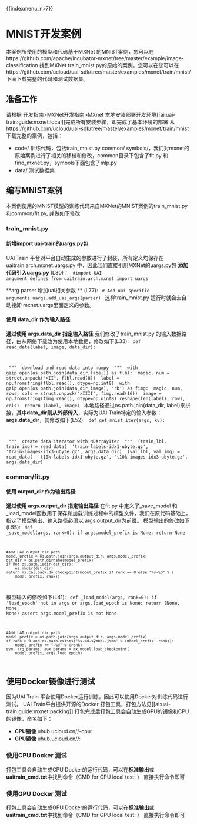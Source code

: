 {{indexmenu_n>7}}

# MNIST开发案例
本案例所使用的模型和代码基于MXNet 的MNIST案例，您可以在https://github.com/apache/incubator-mxnet/tree/master/example/image-classification 找到MXNet train\_mnist.py的原始的案例。您可以在您可以在https://github.com/ucloud/uai-sdk/tree/master/examples/mxnet/train/mnist/下面下载完整的代码和测试数据集。

## 准备工作
请根据 开发指南>MXNet开发指南>MXnet 本地安装部署开发环境[[ai:uai-train:guide:mxnet:local]]完成所有安装步骤，即完成了基本环境的部署 
从https://github.com/ucloud/uai-sdk/tree/master/examples/mxnet/train/mnist下载完整的案例，包括：

  * code/ 训练代码，包括train\_mnist.py common/ symbols/，我们对mxnet的原始案例进行了相关的移植和修改，common目录下包含了fit.py 和 find\_mxnet.py，symbols下面包含了mlp.py
  * data/ 测试数据集

## 编写MNIST案例
本案例使用的MNIST模型的训练代码来自MXNet的MNIST案例的train\_mnist.py和common/fit.py, 并做如下修改 

### train_mnist.py
#### 新增import uai-train的uargs.py包
UAI Train 平台对平台自动生成的参数进行了封装，所有定义均保存在 uaitrain.arch.mxnet.uargs.py 中，因此我们直接引用MXNet的uargs.py包 
**添加代码引入uargs.py** \(L30\)：
<code>
#import UAI argument defines
from uaitrain.arch.mxnet import uargs
</code>

**arg parser 增加uai相关参数 ** \(L77\):
<code>
    # Add uai specific arguments
    uargs.add_uai_args(parser)
</code>
这样train\_mnist.py 运行时就会去自动接卸 mxnet.uargs里面定义的参数。

#### 使用 data_dir 作为输入路径
**通过使用 args.data\_dir 指定输入路径**
我们修改了train\_mnist.py 的输入数据路径，由从网络下载改为使用本地数据，修改如下\(L33\):
<code>
def read_data(label, image, data_dir):

​    """
​    download and read data into numpy
​    """
​    with gzip.open(os.path.join(data_dir,label)) as flbl:
​        magic, num = struct.unpack(">II", flbl.read(8))
​        label = np.fromstring(flbl.read(), dtype=np.int8)
​    with gzip.open(os.path.join(data_dir,image), 'rb') as fimg:
​        magic, num, rows, cols = struct.unpack(">IIII", fimg.read(16))
​        image = np.fromstring(fimg.read(), dtype=np.uint8).reshape(len(label), rows, cols)
​    return (label, image)
</code>
本地路径通过os.path.join(data\_dir, label)来拼接，**其中data\_dir则从外部传入**，实际为UAI Train特定的输入参数：**args.data\_dir**，其修改如下\(L52\):
<code>
def get_mnist_iter(args, kv):

​    """
​    create data iterator with NDArrayIter
​    """
​    (train_lbl, train_img) = read_data(
​            'train-labels-idx1-ubyte.gz', 'train-images-idx3-ubyte.gz', args.data_dir)
​    (val_lbl, val_img) = read_data(
​            't10k-labels-idx1-ubyte.gz', 't10k-images-idx3-ubyte.gz', args.data_dir)
</code>

### common/fit.py
#### 使用 output_dir 作为输出路径
**通过使用 args.output\_dir 指定输出路径**
在fit.py 中定义了\_save\_model 和 \_load\_model函数用于保存和加载训练过程中的模型文件，我们在原代码基础上，指定了模型输出、输入路径必须以 args.output\_dir为前缀。
模型输出的修改如下\(L55\):
<code>
def _save_model(args, rank=0):
    if args.model_prefix is None:
        return None

    #Add UAI output_dir path
    model_prefix = os.path.join(args.output_dir, args.model_prefix)
    dst_dir = os.path.dirname(model_prefix)
    if not os.path.isdir(dst_dir):
        os.mkdir(dst_dir)
    return mx.callback.do_checkpoint(model_prefix if rank == 0 else "%s-%d" % (
        model_prefix, rank))
</code>

模型输入的修改如下\(L41\):
<code>
def _load_model(args, rank=0):
    if 'load_epoch' not in args or args.load_epoch is None:
        return (None, None, None)
    assert args.model_prefix is not None

    #Add UAI output_dir path
    model_prefix = os.path.join(args.output_dir, args.model_prefix)
    if rank > 0 and os.path.exists("%s-%d-symbol.json" % (model_prefix, rank)):
        model_prefix += "-%d" % (rank)
    sym, arg_params, aux_params = mx.model.load_checkpoint(
        model_prefix, args.load_epoch)
</code>

## 使用Docker镜像进行测试
因为UAI Train 平台使用Docker运行训练，因此可以使用Docker对训练代码进行测试。
UAI Train平台提供开源的Docker 打包工具，打包方法见[[ai:uai-train:guide:mxnet:packing]] 
打包完成后打包工具会自动生成GPU的镜像和CPU的镜像，命名如下：

  * **CPU镜像** uhub.ucloud.cn/<uhub-bucket>/<user-def-name>-cpu:<usr-def-tag>
  * **GPU镜像** uhub.ucloud.cn/<uhub-bucket>/<user-def-name>:<usr-def-tag>

### 使用CPU Docker 测试
打包工具会自动生成CPU Docker的运行代码，可以在**标准输出**或**uaitrain\_cmd.txt**中找到命令（CMD for CPU local test: <docker run cmd> ）
直接执行命令即可

### 使用GPU Docker 测试
打包工具会自动生成GPU Docker的运行代码，可以在**标准输出**或**uaitrain\_cmd.txt**中找到命令（CMD for GPU local test: <docker run cmd> ）
直接执行命令即可